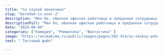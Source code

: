 ```yaml
---
title: "Со скукой покончено"
slug: "boredom-is-over-2"
description: "Мен Ке, обычная офисная работница и преданная сотрудница компании, большую часть своей жизни проводит в рутине, что заставляет ее сомневаться в смысле собственного существования."
descriptionFull: "Мен Ке, обычная офисная работница и преданная сотрудница компании, большую часть своей жизни проводит в рутине, что заставляет ее сомневаться в смысле собственного существования. Но ее жизнь резко меняется, когда она сталкивается с ситуацией, где скука превращается в смертельную угрозу. Ежедневные задачи и монотонность работы буквально начинают угрожать ее жизни. Несмотря на это, Мен Ке продолжает ходить на работу, не подозревая, что ее будущее уже связано с героем-инопланетянином, решившим спасти ее от смертельной скуки. Этот инопланетный молодой герой, увлеченный и искренне стремящийся помочь, оказывается не слишком умелым, но очень настойчивым. Их пути пересекаются, и вместе они начинают искать способы преодолеть рутину и научиться жить с радостью и улыбкой. Герои сталкиваются с различными трудностями и препятствиями, но их совместные усилия и поддержка друг друга становятся ключом к их успеху."
date: "2024-08-09"
categories: ["Комедия", "Романтика", "Фантастика" ]
image: "https://animakima.ru/public/images/pages/282-414/so-skukoy-pokoncheno-tv-1.webp"
text: " Тестовый файл"

---
```

